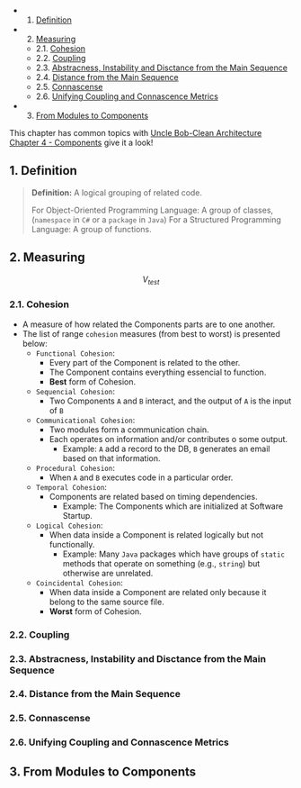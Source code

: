 <!-- vscode-markdown-toc -->
* 1. [Definition](#Definition)
* 2. [Measuring](#Measuring)
	* 2.1. [Cohesion](#Cohesion)
	* 2.2. [Coupling](#Coupling)
	* 2.3. [Abstracness, Instability and Disctance from the Main Sequence](#AbstracnessInstabilityandDisctancefromtheMainSequence)
	* 2.4. [Distance from the Main Sequence](#DistancefromtheMainSequence)
	* 2.5. [Connascense](#Connascense)
	* 2.6. [Unifying Coupling and Connascence Metrics](#UnifyingCouplingandConnascenceMetrics)
* 3. [From Modules to Components](#FromModulestoComponents)

<!-- vscode-markdown-toc-config
	numbering=true
	autoSave=true
	/vscode-markdown-toc-config -->
<!-- /vscode-markdown-toc -->

This chapter has common topics with [Uncle Bob-Clean Architecture Chapter 4 - Components](ComputerScience/UncleBob/CleanArchitecture/Sec04-Components.md)
give it a look!
##  1. <a name='Definition'></a>Definition

> **Definition:** A logical grouping of related code.
> 
> For Object-Oriented Programming Language: A group of classes, (`namespace` in `C#` or a `package` in `Java`)
> For a Structured Programming Language: A group of functions.
>

##  2. <a name='Measuring'></a>Measuring

$$ V_{test}$$

###  2.1. <a name='Cohesion'></a>Cohesion
- A measure of how related the Components parts are to one another.
- The list of range `cohesion` measures (from best to worst) is presented below:
  - `Functional Cohesion`:
    - Every part of the Component is related to the other.
    - The Component contains everything essencial to function.
    - **Best** form of Cohesion.
  - `Sequencial Cohesion`:
    - Two Components `A` and `B` interact, and the output of `A` is the input of `B`      
  - `Communicational Cohesion`: 
    - Two modules form a communication chain.
    - Each operates on information and/or contributes o some output.
      - Example: `A` add a record to the DB, `B` generates an email based on that information.
  - `Procedural Cohesion`:
    - When `A` and `B` executes code in a particular order.
  - `Temporal Cohesion`:
    - Components are related based on timing dependencies.
      - Example: The Components which are initialized at Software Startup.
  - `Logical Cohesion`:
    - When data inside a Component is related logically but not functionally.
      - Example: Many `Java` packages which have groups of `static` methods that operate on something (e.g., `string`) but otherwise are unrelated.
  - `Coincidental Cohesion`:
    - When data inside a Component are related only because it belong to the same source file.
    - **Worst** form of Cohesion.

###  2.2. <a name='Coupling'></a>Coupling

###  2.3. <a name='AbstracnessInstabilityandDisctancefromtheMainSequence'></a>Abstracness, Instability and Disctance from the Main Sequence

###  2.4. <a name='DistancefromtheMainSequence'></a>Distance from the Main Sequence

###  2.5. <a name='Connascense'></a>Connascense

###  2.6. <a name='UnifyingCouplingandConnascenceMetrics'></a>Unifying Coupling and Connascence Metrics

##  3. <a name='FromModulestoComponents'></a>From Modules to Components